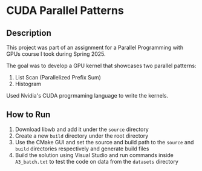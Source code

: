 # CUDA Parallel Patterns

## Description
This project was part of an assignment for a Parallel Programming with GPUs course I took during Spring 2025.

The goal was to develop a GPU kernel that showcases two parallel patterns:
1. List Scan (Parallelized Prefix Sum)
2. Histogram

Used Nvidia's CUDA progrmaming language to write the kernels.

## How to Run
1. Download libwb and add it under the `source` directory
2. Create a new `build` directory under the root directory
3. Use the CMake GUI and set the source and build path to the `source` and `build` directories respectively and generate build files
4. Build the solution using Visual Studio and run commands inside `A3_batch.txt` to test the code on data from the `datasets` directory